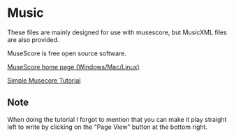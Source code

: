 # Music
These files are mainly designed for use with musescore, but MusicXML files are also provided.

MuseScore is free open source software.

[MuseScore home page (Windows/Mac/Linux)](https://musescore.org/en)

[Simple Musecore Tutorial](./videos/tutorial.mp4)

## Note

When doing the tutorial I forgot to mention that you can make it play straight left to write by clicking on the "Page View" button at the bottom right.